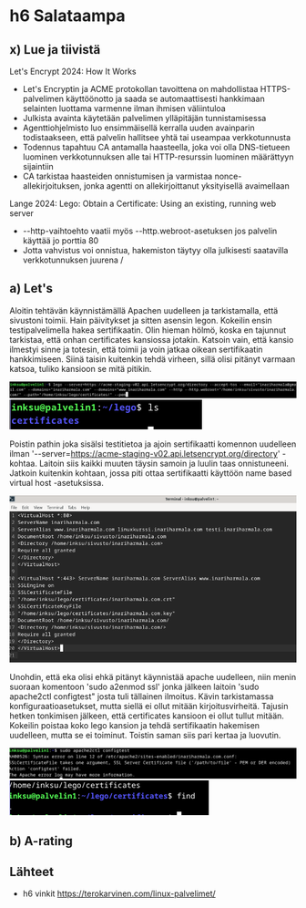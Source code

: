 # h6 Salataampa

## x) Lue ja tiivistä

Let's Encrypt 2024: How It Works
- Let's Encryptin ja ACME protokollan tavoittena on mahdollistaa HTTPS-palvelimen käyttöönotto ja saada se automaattisesti hankkimaan selainten luottama varmenne ilman ihmisen väliintuloa
- Julkista avainta käytetään palvelimen ylläpitäjän tunnistamisessa
- Agenttiohjelmisto luo ensimmäisellä kerralla uuden avainparin todistaakseen, että palvelin hallitsee yhtä tai useampaa verkkotunnusta
- Todennus tapahtuu CA antamalla haasteella, joka voi olla DNS-tietueen luominen verkkotunnuksen alle tai HTTP-resurssin luominen määrättyyn sijaintiin
- CA tarkistaa haasteiden onnistumisen ja varmistaa nonce-allekirjoituksen, jonka agentti on allekirjoittanut yksityisellä avaimellaan

Lange 2024: Lego: Obtain a Certificate: Using an existing, running web server
- --http-vaihtoehto vaatii myös --http.webroot-asetuksen jos palvelin käyttää jo porttia 80
- Jotta vahvistus voi onnistua, hakemiston täytyy olla julkisesti saatavilla verkkotunnuksen juurena /

## a) Let's

Aloitin tehtävän käynnistämällä Apachen uudelleen ja tarkistamalla, että sivustoni toimii. Hain päivitykset ja sitten asensin legon. Kokeilin ensin testipalvelimella hakea sertifikaatin. Olin hieman hölmö, koska en tajunnut tarkistaa, että onhan certificates kansiossa jotakin. Katsoin vain, että kansio ilmestyi sinne ja totesin, että toimii ja voin jatkaa oikean sertifikaatin hankkimiseen. Siinä taisin kuitenkin tehdä virheen, sillä olisi pitänyt varmaan katsoa, tuliko kansioon se mitä pitikin.

![Lego](lego.PNG)
![Certificate](certs.PNG)

Poistin pathin joka sisälsi testitietoa ja ajoin sertifikaatti komennon uudelleen ilman '--server=https://acme-staging-v02.api.letsencrypt.org/directory' -kohtaa. Laitoin siis kaikki muuten täysin samoin ja luulin taas onnistuneeni. Jatkoin kuitenkin kohtaan, jossa piti ottaa sertifikaatti käyttöön name based virtual host -asetuksissa. 

![Konfiguraatio](konfigu.PNG)

Unohdin, että eka olisi ehkä pitänyt käynnistää apache uudelleen, niin menin suoraan komentoon 'sudo a2enmod ssl' jonka jälkeen laitoin 'sudo apache2ctl configtest" josta tuli tällainen ilmoitus. Kävin tarkistamassa konfiguraatioasetukset, mutta siellä ei ollut mitään kirjoitusvirheitä. Tajusin hetken tonkimisen jälkeen, että certificates kansioon ei ollut tullut mitään. Kokeilin poistaa koko lego kansion ja tehdä sertifikaatin hakemisen uudelleen, mutta se ei toiminut. Toistin saman siis pari kertaa ja luovutin.

![Error](error.PNG)
![Cert](tyhjacert.PNG)

## b) A-rating

## Lähteet

- h6 vinkit https://terokarvinen.com/linux-palvelimet/
